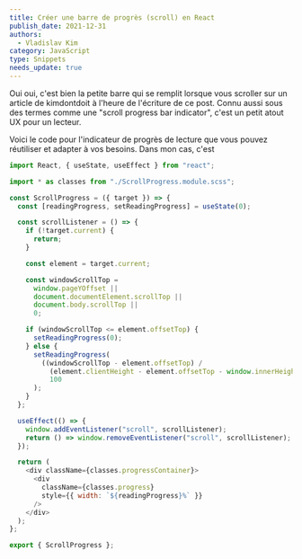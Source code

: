 ```yaml
---
title: Créer une barre de progrès (scroll) en React
publish_date: 2021-12-31
authors:
  - Vladislav Kim
category: JavaScript
type: Snippets
needs_update: true
---
```


Oui oui, c'est bien la petite barre qui se remplit lorsque vous scroller sur un article de kimdontdoit à l'heure de l'écriture de ce post. Connu aussi sous des termes comme une "scroll progress bar indicator", c'est un petit atout UX pour un lecteur.

Voici le code pour l'indicateur de progrès de lecture que vous pouvez réutiliser et adapter à vos besoins. Dans mon cas, c'est

```js
import React, { useState, useEffect } from "react";

import * as classes from "./ScrollProgress.module.scss";

const ScrollProgress = ({ target }) => {
  const [readingProgress, setReadingProgress] = useState(0);

  const scrollListener = () => {
    if (!target.current) {
      return;
    }

    const element = target.current;

    const windowScrollTop =
      window.pageYOffset ||
      document.documentElement.scrollTop ||
      document.body.scrollTop ||
      0;

    if (windowScrollTop <= element.offsetTop) {
      setReadingProgress(0);
    } else {
      setReadingProgress(
        ((windowScrollTop - element.offsetTop) /
          (element.clientHeight - element.offsetTop - window.innerHeight)) *
          100
      );
    }
  };

  useEffect(() => {
    window.addEventListener("scroll", scrollListener);
    return () => window.removeEventListener("scroll", scrollListener);
  });

  return (
    <div className={classes.progressContainer}>
      <div
        className={classes.progress}
        style={{ width: `${readingProgress}%` }}
      />
    </div>
  );
};

export { ScrollProgress };
```
